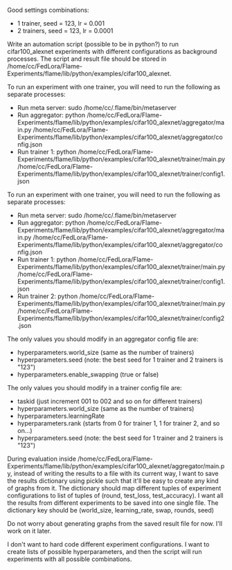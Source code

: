 Good settings combinations:

- 1 trainer, seed = 123, lr = 0.001
- 2 trainers, seed = 123, lr = 0.0001



Write an automation script (possible to be in python?) to run cifar100_alexnet experiments with different configurations as background processes. The script and result file should be stored in /home/cc/FedLora/Flame-Experiments/flame/lib/python/examples/cifar100_alexnet.


To run an experiment with one trainer, you will need to run the following as separate processes:
- Run meta server: sudo /home/cc/.flame/bin/metaserver
- Run aggregator: python /home/cc/FedLora/Flame-Experiments/flame/lib/python/examples/cifar100_alexnet/aggregator/main.py /home/cc/FedLora/Flame-Experiments/flame/lib/python/examples/cifar100_alexnet/aggregator/config.json
- Run trainer 1: python /home/cc/FedLora/Flame-Experiments/flame/lib/python/examples/cifar100_alexnet/trainer/main.py /home/cc/FedLora/Flame-Experiments/flame/lib/python/examples/cifar100_alexnet/trainer/config1.json

To run an experiment with one trainer, you will need to run the following as separate processes:
- Run meta server: sudo /home/cc/.flame/bin/metaserver
- Run aggregator: python /home/cc/FedLora/Flame-Experiments/flame/lib/python/examples/cifar100_alexnet/aggregator/main.py /home/cc/FedLora/Flame-Experiments/flame/lib/python/examples/cifar100_alexnet/aggregator/config.json
- Run trainer 1: python /home/cc/FedLora/Flame-Experiments/flame/lib/python/examples/cifar100_alexnet/trainer/main.py /home/cc/FedLora/Flame-Experiments/flame/lib/python/examples/cifar100_alexnet/trainer/config1.json
- Run trainer 2: python /home/cc/FedLora/Flame-Experiments/flame/lib/python/examples/cifar100_alexnet/trainer/main.py /home/cc/FedLora/Flame-Experiments/flame/lib/python/examples/cifar100_alexnet/trainer/config2.json

The only values you should modify in an aggregator config file are:
- hyperparameters.world_size (same as the number of trainers)
- hyperparameters.seed (note: the best seed for 1 trainer and 2 trainers is "123")
- hyperparameters.enable_swapping (true or false)

The only values you should modify in a trainer config file are:
- taskid (just increment 001 to 002 and so on for different trainers)
- hyperparameters.world_size (same as the number of trainers)
- hyperparameters.learningRate
- hyperparameters.rank (starts from 0 for trainer 1, 1 for trainer 2, and so on...)
- hyperparameters.seed (note: the best seed for 1 trainer and 2 trainers is "123")

During evaluation inside /home/cc/FedLora/Flame-Experiments/flame/lib/python/examples/cifar100_alexnet/aggregator/main.py, instead of writing the results to a file with its current way, I want to save the results dictionary using pickle such that it'll be easy to create any kind of graphs from it. The dictionary should map different tuples of experiment configurations to list of tuples of (round, test_loss, test_accuracy). I want all the results from different experiments to be saved into one single file. The dictionary key should be (world_size, learning_rate, swap, rounds, seed)


Do not worry about generating graphs from the saved result file for now. I'll work on it later.


I don't want to hard code different experiment configurations. I want to create lists of possible hyperparameters, and then the script will run experiments with all possible combinations.